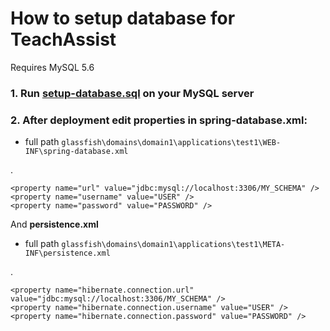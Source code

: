 # How to setup database for TeachAssist

Requires MySQL 5.6

### 1. Run [setup-database.sql](setup-database.sql) on your MySQL server

### 2. After deployment edit properties in spring-database.xml:

* full path `glassfish\domains\domain1\applications\test1\WEB-INF\spring-database.xml`

.

    <property name="url" value="jdbc:mysql://localhost:3306/MY_SCHEMA" />
    <property name="username" value="USER" />
    <property name="password" value="PASSWORD" />

And **persistence.xml**

* full path `glassfish\domains\domain1\applications\test1\META-INF\persistence.xml`

.

    <property name="hibernate.connection.url" value="jdbc:mysql://localhost:3306/MY_SCHEMA" />
    <property name="hibernate.connection.username" value="USER" />
    <property name="hibernate.connection.password" value="PASSWORD" />
